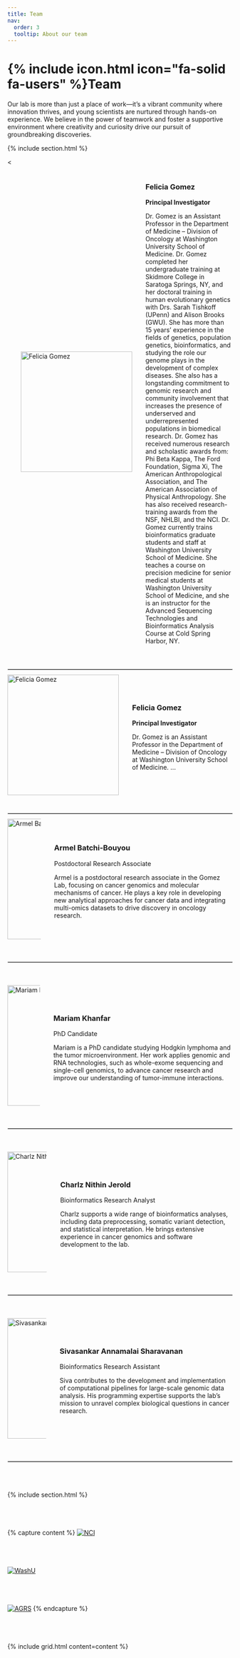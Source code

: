 ```yaml
---
title: Team
nav:
  order: 3
  tooltip: About our team
---
```


# {% include icon.html icon="fa-solid fa-users" %}Team

Our lab is more than just a place of work—it’s a vibrant community where innovation thrives, and young scientists are nurtured through hands-on experience. We believe in the power of teamwork and foster a supportive environment where creativity and curiosity drive our pursuit of groundbreaking discoveries.

{% include section.html %}

<<div style="display: flex; flex-direction: row; align-items: center; gap: 30px; margin-bottom: 40px;">
  <div style="width: 250px; height: 270px; overflow: hidden; flex-shrink: 0;">
    <img src="{{ site.baseurl }}/images/team/FG.jpg" alt="Felicia Gomez" style="width: 100%; height: 100%; object-fit: cover;">
  </div>
  <div>
    <h3>Felicia Gomez</h3>
    <p><strong>Principal Investigator</strong></p>
    <p>Dr. Gomez is an Assistant Professor in the Department of Medicine – Division of Oncology at Washington University School of Medicine. Dr. Gomez completed her undergraduate training at Skidmore College in Saratoga Springs, NY, and her doctoral training in human evolutionary genetics with Drs. Sarah Tishkoff (UPenn) and Alison Brooks (GWU). She has more than 15 years’ experience in the fields of genetics, population genetics, bioinformatics, and studying the role our genome plays in the development of complex diseases. She also has a longstanding commitment to genomic research and community involvement that increases the presence of underserved and underrepresented populations in biomedical research. Dr. Gomez has received numerous research and scholastic awards from: Phi Beta Kappa, The Ford Foundation, Sigma Xi, The American Anthropological Association, and The American Association of Physical Anthropology. She has also received research-training awards from the NSF, NHLBI, and the NCI. Dr. Gomez currently trains bioinformatics graduate students and staff at Washington University School of Medicine. She teaches a course on precision medicine for senior medical students at Washington University School of Medicine, and she is an instructor for the Advanced Sequencing Technologies and Bioinformatics Analysis Course at Cold Spring Harbor, NY.</p>
    <div>
      <a href="https://profiles.wustl.edu/en/persons/felicia-gomez" target="_blank" title="Website">
        <i class="fa-solid fa-globe" style="font-size: 20px; margin-right: 10px;"></i>
      </a>
      <a href="mailto:fgomez@wustl.edu" title="Email">
        <i class="fa-solid fa-envelope" style="font-size: 20px; margin-right: 10px;"></i>
      </a>
      <a href="https://orcid.org/0000-0003-4884-7510" target="_blank" title="ORCID">
        <i class="fa-brands fa-orcid" style="font-size: 20px;"></i>
      </a>
    </div>
  </div>
</div>
<hr style="border: 1px solid #ccc; width: 100%; margin: 10px 0;">

<div style="display: flex; flex-direction: row; align-items: center; gap: 30px; margin-bottom: 40px;">
  <div style="width: 250px; height: 270px; overflow: hidden; flex-shrink: 0;">
    <img src="{{ site.baseurl }}/images/team/Batchi_Armel.jpg" alt="Felicia Gomez" style="width: 100%; height: 100%; object-fit: cover;">
  </div>
  <div>
    <h3>Felicia Gomez</h3>
    <p><strong>Principal Investigator</strong></p>
    <p>Dr. Gomez is an Assistant Professor in the Department of Medicine – Division of Oncology at Washington University School of Medicine. ...</p>
    <div>
      <a href="https://profiles.wustl.edu/en/persons/felicia-gomez" target="_blank" title="Website">
        <i class="fa-solid fa-globe" style="font-size: 20px; margin-right: 10px;"></i>
      </a>
      <a href="mailto:fgomez@wustl.edu" title="Email">
        <i class="fa-solid fa-envelope" style="font-size: 20px; margin-right: 10px;"></i>
      </a>
      <a href="https://orcid.org/0000-0003-4884-7510" target="_blank" title="ORCID">
        <i class="fa-brands fa-orcid" style="font-size: 20px;"></i>
      </a>
    </div>
  </div>
</div>
<hr style="border: 1px solid #ccc; width: 100%; margin: 10px 0;">

<div style="display: flex; flex-direction: column; gap: 40px;">
  <div style="display: flex; flex-direction: row; align-items: center;">
    <div style="width: 70%; height: 70%; overflow: hidden; margin-right: 30px;">
      <img src="{{ site.baseurl }}/images/team/Batchi_Armel.jpg" alt="Armel Batchi-Bouyou" style="width: 250px; height: 270px; object-fit: cover;">
    </div>
    <div>
      <h3>Armel Batchi-Bouyou</h3>
      <p>Postdoctoral Research Associate</p>
      <p>Armel is a postdoctoral research associate in the Gomez Lab, focusing on cancer genomics and molecular mechanisms of cancer. He plays a key role in developing new analytical approaches for cancer data and integrating multi-omics datasets to drive discovery in oncology research.</p>
      <div>
        <a href="https://www.linkedin.com/in/armel-batchi-bouyou/" target="_blank" title="LinkedIn">
          <i class="fa-brands fa-linkedin" style="font-size: 20px; margin-right: 10px;"></i>
        </a>
        <a href="https://scholar.google.com/citations?user=ZNnklUsAAAAJ&hl=en" target="_blank" title="Google Scholar">
          <i class="fa-brands fa-google" style="font-size: 20px;"></i>
        </a>
      </div>
    </div>
  </div>
  <hr style="border: 1px solid #ccc; width: 100%; margin-top: 10px; margin-bottom: 10px;">

<div style="display: flex; flex-direction: column; gap: 40px;">
  <div style="display: flex; flex-direction: row; align-items: center;">
    <div style="width: 70%; height: 70%; overflow: hidden; margin-right: 30px;">
      <img src="{{ site.baseurl }}/images/team/MKhanfar_HSG.jpg" alt="Mariam Khanfar" style="width: 250px; height: 270px; object-fit: cover;">
    </div>
    <div>
      <h3>Mariam Khanfar</h3>
      <p>PhD Candidate</p>
      <p>Mariam is a PhD candidate studying Hodgkin lymphoma and the tumor microenvironment. Her work applies genomic and RNA technologies, such as whole-exome sequencing and single-cell genomics, to advance cancer research and improve our understanding of tumor-immune interactions.</p>
      <div>
        <a href="https://www.linkedin.com/in/mariam-khanfar/" target="_blank" title="LinkedIn">
          <i class="fa-brands fa-linkedin" style="font-size: 20px; margin-right: 10px;"></i>
        </a>
        <a href="https://scholar.google.com/citations?user=0000-0002-3650-2665" target="_blank" title="Google Scholar">
          <i class="fa-brands fa-google" style="font-size: 20px;"></i>
        </a>
      </div>
    </div>
  </div>
</div>
<hr style="border: 1px solid #ccc; width: 100%; margin-top: 10px; margin-bottom: 10px;">

<div style="display: flex; flex-direction: column; gap: 40px;">
  <div style="display: flex; flex-direction: row; align-items: center;">
    <div style="width: 70%; height: 70%; overflow: hidden; margin-right: 30px;">
      <img src="{{ site.baseurl }}/images/team/Charlz.jpeg" alt="Charlz Nithin Jerold" style="width: 250px; height: 270px; object-fit: cover;">
    </div>
    <div>
      <h3>Charlz Nithin Jerold</h3>
      <p>Bioinformatics Research Analyst</p>
      <p>Charlz supports a wide range of bioinformatics analyses, including data preprocessing, somatic variant detection, and statistical interpretation. He brings extensive experience in cancer genomics and software development to the lab.</p>
      <div>
        <a href="https://www.linkedin.com/in/charlz-nithin/" target="_blank" title="LinkedIn">
          <i class="fa-brands fa-linkedin" style="font-size: 20px; margin-right: 10px;"></i>
        </a>
        <a href="https://scholar.google.com/citations?user=qU4svkkAAAAJ" target="_blank" title="Google Scholar">
          <i class="fa-brands fa-google" style="font-size: 20px;"></i>
        </a>
      </div>
    </div>
  </div>
  <hr style="border: 1px solid #ccc; width: 100%; margin-top: 10px; margin-bottom: 10px;">

<div style="display: flex; flex-direction: column; gap: 40px;">
  <div style="display: flex; flex-direction: row; align-items: center;">
    <div style="width: 70%; height: 70%; overflow: hidden; margin-right: 30px;">
      <img src="{{ site.baseurl }}/images/team/Siva.jpg" alt="Sivasankar Annamalai Sharavanan" style="width: 250px; height: 270px; object-fit: cover;">
    </div>
    <div>
      <h3>Sivasankar Annamalai Sharavanan</h3>
      <p>Bioinformatics Research Assistant</p>
      <p>Siva contributes to the development and implementation of computational pipelines for large-scale genomic data analysis. His programming expertise supports the lab’s mission to unravel complex biological questions in cancer research.</p>
      <div>
        <a href="mailto:sivasankar@wustl.edu" title="Email">
          <i class="fa-solid fa-envelope" style="font-size: 20px;"></i>
        </a>
      </div>
    </div>
  </div>
</div>
<hr style="border: 1px solid #ccc; width: 100%; margin-top: 10px; margin-bottom: 10px;">

{% include section.html %}

{% capture content %}
[![NCI](https://feliciagomezlab.github.io/Gomez-Lab.github.io/images/funding/nci-logo.png)](https://www.cancer.gov/)

[![WashU](https://feliciagomezlab.github.io/Gomez-Lab.github.io/images/funding/Washu_medicine.png)](https://medicine.wustl.edu/)

[![AGRS](https://feliciagomezlab.github.io/Gomez-Lab.github.io/images/funding/ACS-1.png)](https://www.americanresearchgrants.org/)
{% endcapture %}

{% include grid.html content=content %}
